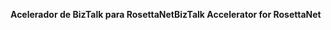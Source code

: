 <span data-ttu-id="7653c-101">**Acelerador de BizTalk para RosettaNet**</span><span class="sxs-lookup"><span data-stu-id="7653c-101">**BizTalk Accelerator for RosettaNet**</span></span>